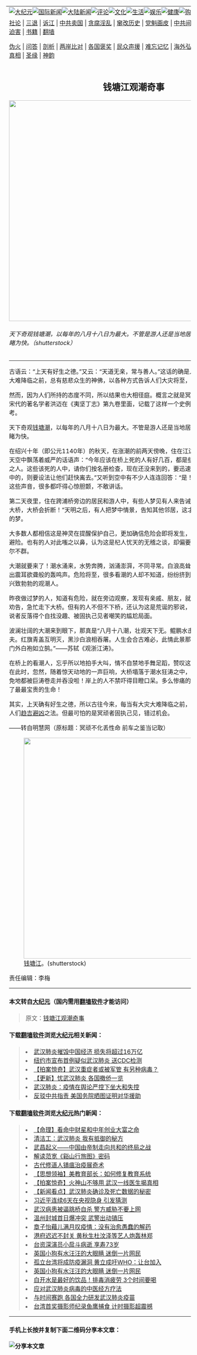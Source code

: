 <a name="1" id="1" target="_blank"></a><span id="1"></span>
<table border="0"><tr><td colspan="2" VALIGN=TOP><a href="https://github.com/anegrv2530/djy/blob/master/gb/nsc413.md#1"><img src="https://raw.githubusercontent.com/anegrv2530/www/master/t/djy/1.jpg" title="大纪元"></a><a href="https://github.com/anegrv2530/djy/blob/master/gb/n24hr.md#1"><img src="https://raw.githubusercontent.com/anegrv2530/www/master/t/djy/3.jpg" title="国际新闻"></a><a href="https://github.com/anegrv2530/djy/blob/master/gb/nsc413.md#1"><img src="https://raw.githubusercontent.com/anegrv2530/www/master/t/djy/4.jpg" title="大陆新闻"></a><a href="https://github.com/anegrv2530/djy/blob/master/gb/news392.md#1"><img src="https://raw.githubusercontent.com/anegrv2530/www/master/t/djy/5.jpg" title="评论"></a><a href="https://github.com/anegrv2530/djy/blob/master/gb/news2007.md#1"><img src="https://raw.githubusercontent.com/anegrv2530/www/master/t/djy/6.jpg" title="文化"></a><a href="https://github.com/anegrv2530/djy/blob/master/gb/news2008.md#1"><img src="https://raw.githubusercontent.com/anegrv2530/www/master/t/djy/7.jpg" title="生活"></a><a href="https://github.com/anegrv2530/djy/blob/master/gb/ncyule.md#1"><img src="https://raw.githubusercontent.com/anegrv2530/www/master/t/djy/8.jpg" title="娱乐"></a><a href="https://github.com/anegrv2530/djy/blob/master/gb/nsc1002.md#1"><img src="https://raw.githubusercontent.com/anegrv2530/www/master/t/djy/9.jpg" title="健康"><a href="https://www.youlucky.com"><img src="https://raw.githubusercontent.com/anegrv2530/www/master/t/djy/10.jpg" title="购物"></a><a href="https://donate.epochtimes.com/?utm_medium=epochtimes&utm_source=referral&utm_campaign=donate_button_djyarticleheader"><img src="https://raw.githubusercontent.com/anegrv2530/www/master/t/djy/12.jpg" title="捐款"></a></td></tr>
<tr><td colspan="2" VALIGN=TOP><a target="_blank" href="https://github.com/anegrv2530/djy/blob/master/gb/9p.md#1">社论</a> | <a target="_blank" href="https://github.com/anegrv2530/djy/blob/master/gb/nf5657.md#1">三退</a> | <a target="_blank" href="https://github.com/anegrv2530/djy/blob/master/gb/nf6123.md#1">诉江</a> | <a target="_blank" href="https://github.com/anegrv2530/djy/blob/master/gb/nf1176117.md#1">中共卖国</a> | <a target="_blank" href="https://github.com/anegrv2530/djy/blob/master/gb/nf5773.md#1">贪腐淫乱</a> | <a target="_blank" href="https://github.com/anegrv2530/djy/blob/master/gb/nf1176115.md#1">窜改历史</a> | <a target="_blank" href="https://github.com/anegrv2530/djy/blob/master/gb/nf1176107.md#1">党魁画皮</a> | <a target="_blank" href="https://github.com/anegrv2530/djy/blob/master/gb/nf1320400.md#1">中共间谍</a> | <a target="_blank" href="https://github.com/anegrv2530/djy/blob/master/gb/nf1176114.md#1">破坏传统</a> | <a target="_blank" href="https://github.com/anegrv2530/djy/blob/master/gb/nf5287.md#1">恶贯满盈</a> | <a target="_blank" href="https://github.com/anegrv2530/djy/blob/master/gb/ncid278.md#1">人权</a> | <a target="_blank" href="https://github.com/anegrv2530/djy/blob/master/gb/nf1176111.md#1">迫害</a> | <a target="_blank" href="https://github.com/anegrv2530/djy/blob/master/gb/nf1235328.md#1">书籍</a> | <a target="_blank" href="https://github.com/anegrv2530/www/blob/master/README.md?zsrh#1">翻墙</a></p><p><a target="_blank" href="https://github.com/anegrv2530/djy/blob/master/gb/nf5562.md#1">伪火</a> | <a target="_blank" href="https://github.com/anegrv2530/djy/blob/master/gb/nf4378.md#1">问答</a> | <a target="_blank" href="https://github.com/anegrv2530/djy/blob/master/gb/nf5792.md#1">剖析</a> | <a target="_blank" href="https://github.com/anegrv2530/djy/blob/master/gb/nf5735.md#1">两岸比对</a> | <a target="_blank" href="https://github.com/anegrv2530/djy/blob/master/gb/nf6119.md#1">各国褒奖</a> | <a target="_blank" href="https://github.com/anegrv2530/djy/blob/master/gb/nf6120.md#1">民众声援</a> | <a target="_blank" href="https://github.com/anegrv2530/djy/blob/master/gb/nf1188594.md#1">难忘记忆</a> | <a target="_blank" href="https://github.com/anegrv2530/djy/blob/master/gb/nf3180.md#1">海外弘传</a> | <a target="_blank" href="https://github.com/anegrv2530/djy/blob/master/gb/nf5410.md#1">万人上访</a> | <a target="_blank" href="https://github.com/anegrv2530/ntdtv/blob/master/gb/prog1530_1.md#1">和平抗议</a> | <a target="_blank" href="https://github.com/anegrv2530/djy/blob/master/gb/nf4386.md#1">支持</a> | <a target="_blank" href="https://github.com/anegrv2530/djy/blob/master/gb/nf4389.md#1">真相</a> | <a target="_blank" href="https://github.com/anegrv2530/djy/blob/master/gb/nf5790.md#1">圣缘</a> | <a target="_blank" href="https://github.com/anegrv2530/djy/blob/master/gb/nf4786.md#1">神韵</a></td></tr>
<tr><td VALIGN=TOP width="626"><h2 align=center>钱塘江观潮奇事</h2>
<img width="600" src="https://i.epochtimes.com/assets/uploads/2014/03/shutterstock_164326778-600x400.jpg" />
<h6>天下奇观钱塘潮，以每年的八月十八日为最大。不管是游人还是当地居民，那一天大多都要去一睹为快。（shutterstock）
</h6>
<hr>
<p>古语云：“上天有好生之德。”又云：“天道无亲，常与善人。”这话的确是人生的经验结晶。在大灾大难降临之前，总有慈悲众生的神佛，以各种方式告诉人们大灾将至，怎样躲灾避难之法。</p>
<p>然而，因为人们所持的态度不同，所以结果也大相径庭。概言之就是冥顽者遭难，善信者免祸。宋代的著名学者洪迈在《夷坚丁志》第九卷里面，记载了这样一个史例，很值得我们认真回味思考。</p>
<p>天下奇观<a href="https://github.com/anegrv2530/djy/blob/master/gb/tag/%E9%92%B1%E5%A1%98%E6%BD%AE.md">钱塘潮</a>，以每年的八月十八日为最大。不管是游人还是当地居民，那一天大多都要去一睹为快。</p>
<p>在绍兴十年（即公元1140年）的秋天，在涨潮的前两天傍晚，住在江边的居民中，有些人听到天空中飘荡着威严的话语声：“今年应该在桥上死的人有好几百，都是些邪恶、淫乱或不孝敬父母之人。这些该死的人中，请你们按名册检查，现在还没来到的，要迅速催促他们来；不在这名册中的，则要设法让他们赶快离去。”又听到空中有不少人连连回答：“是！是！遵命。”当地居民听到这些声音，很多都吓得心惊胆颤，不敢讲话。</p>
<p>第二天夜里，住在跨浦桥旁边的居民和游人中，有些人梦见有人来告诫：“明天千万不要上<a href="https://github.com/anegrv2530/djy/blob/master/gb/tag/%E9%92%B1%E5%A1%98%E6%B1%9F.md">钱塘江</a>大桥，大桥会折断！”天明之后，有人把梦中情景，告知其他邻居，这才知道：好些人也做了相同的梦。</p>
<p>大多数人都相信这是神灵在提醒保护自己，更加确信危险会即将发生，决定谨遵神嘱，远离大桥避险。也有的人对此嗤之以鼻，认为这是杞人忧天的无稽之谈，却偏要上桥去证明一下自己的卓尔不群。</p>
<p>大潮就要来了！潮水涌来，水势奔腾，汹涌澎湃，不同寻常。白浪高耸就像白玉砌成的城堡，发出震耳欲聋般的轰鸣声。危险将至，很多看潮的人却不知道，纷纷挤到桥上。桥上很快便站满了兴致勃勃的观潮人。</p>
<p>昨夜做过梦的人，知道有危险，就在旁边观察，发现有亲戚、朋友，就劝他们下桥。有的人听从劝告，急忙走下大桥。但有的人不但不下桥，还认为这是荒诞的邪说，所以仍站在桥上不动。劝说者反落得个自找没趣、被固执己见者嘲笑的尴尬局面。</p>
<p>波澜壮阔的大潮来到眼下，那真是“八月十八潮，壮观天下无。鲲鹏水击三千里，组练长驱十万夫。红旗青盖互明灭，黑沙白浪相吞屠。人生会合古难必，此情此景那两得。愿君闻此添蜡烛，门外白袍如立鹄。”——苏轼《观浙江涛》。</p>
<p>在桥上的看潮人，忘乎所以地拍手大叫，情不自禁地手舞足蹈，赞叹这惊心动魄的天下奇观。正在此时，忽然，随着惊天动地的一声巨响，大桥塌落于潮水狂涛之中，所有在桥上的人，无一幸免地都被巨涛卷走并吞没啦！岸上的人不禁吓得目瞪口呆。多么惨痛的教训啊！落水者永远失去了最最宝贵的生命！</p>
<p>其实，上天确有好生之德，所以古往今来，每当有大灾大难降临之前，上天神佛都会慈悲地告诉人们<a href="https://github.com/anegrv2530/djy/blob/master/gb/tag/%E8%B6%8B%E5%90%89%E9%81%BF%E5%87%B6.md">趋吉避凶</a>之法。但最可怕的是冥顽者固执己见，错过机会。</p>
<p>——转自明慧网（原标题：冥顽不化丢性命 前车之鉴当记取）</p>
<figure id="attachment_11828878" style="width: 600px" class="wp-caption aligncenter"><a href="https://i.epochtimes.com/assets/uploads/2014/03/shutterstock_1513072739.jpg"><img class="wp-image-11828878 size-large" src="https://i.epochtimes.com/assets/uploads/2014/03/shutterstock_1513072739-600x401.jpg" alt="" width="600" b="401" /></a><figcaption class="wp-caption-text"><a href="https://github.com/anegrv2530/djy/blob/master/gb/tag/%E9%92%B1%E5%A1%98%E6%B1%9F.md">钱塘江</a>。(shutterstock)</figcaption></figure>
<p>责任编辑：李梅</p>

<hr>

#### 本文转自<a href="https://www.epochtimes.com">大纪元</a>（国内需用<a href="https://git.io/JesJV">翻墙软件</a>才能访问）
> 原文：<a href="https://www.epochtimes.com/gb/14/2/19/n4086954.htm">钱塘江观潮奇事</a>


#### 下载<a href="https://git.io/JesJV">翻墙软件</a>浏览<a href="https://www.epochtimes.com">大纪元</a>相关新闻：
> <li><a href="https://www.epochtimes.com/gb/20/2/2/n11839723.htm">武汉肺炎摧毁中国经济 损失将超过16万亿</a></li>
> <li><a href="https://www.epochtimes.com/gb/20/2/1/n11837852.htm">纽约市宣布首例疑似武汉肺炎 送CDC检测</a></li>
> <li><a href="https://www.epochtimes.com/gb/20/2/1/n11836502.htm">【拍案惊奇】武汉重症者或被军管 有另种病毒？</a></li>
> <li><a href="https://www.epochtimes.com/gb/20/1/31/n11835673.htm">【更新】忧武汉肺炎 各国撤侨一览</a></li>
> <li><a href="https://www.epochtimes.com/gb/20/1/30/n11832581.htm">武汉肺炎：疫情在舆论严控下坐大和失控</a></li>
> <li><a href="https://github.com/anegrv2530/djy/blob/master/gb/20/2/4/n11844859.md">反驳中共指责 美国务院晒图证明对华援助</a></li>

#### 下载<a href="https://git.io/JesJV">翻墙软件</a>浏览<a href="https://www.epochtimes.com">大纪元</a>热门新闻：
> <li><a href="https://www.epochtimes.com/gb/20/1/9/n11778587.htm">【命理】看命中财星和中年创业大富之命</a></li>
> <li><a href="https://www.epochtimes.com/gb/20/1/30/n11833328.htm">清洁工：武汉肺炎 我有抵御的秘方</a></li>
> <li><a href="https://www.epochtimes.com/gb/20/1/30/n11832874.htm">武昌起义——中国由帝制走向共和的终局之战</a></li>
> <li><a href="https://www.epochtimes.com/gb/10/7/30/n2981208.htm">解读范宽《谿山行旅图》密码</a></li>
> <li><a href="https://www.epochtimes.com/gb/20/1/26/n11823578.htm">古代修道人镇瘟治疫展奇术</a></li>
> <li><a href="https://www.epochtimes.com/gb/19/11/29/n11690865.htm">【思想领袖】美教育部长：如何修复教育系统</a></li>
> <li><a href="https://www.epochtimes.com/gb/20/2/4/n11842682.htm">【拍案惊奇】火神山不够用 武汉一线医生揭真相</a></li>
> <li><a href="https://www.epochtimes.com/gb/20/2/2/n11839539.htm">【新闻看点】武汉肺炎确诊及死亡数据的秘密</a></li>
> <li><a href="https://www.epochtimes.com/gb/20/2/3/n11841881.htm">习近平连续6天在央视隐身 引发猜测</a></li>
> <li><a href="https://www.epochtimes.com/gb/20/2/2/n11838521.htm">武汉病患被逼跳桥自杀 警方威胁不要上网</a></li>
> <li><a href="https://www.epochtimes.com/gb/20/2/3/n11839881.htm">温州封城首日爆冲突 武警出动镇压</a></li>
> <li><a href="https://www.epochtimes.com/gb/20/2/2/n11839428.htm">章子怡藉儿满月叹疫情：没有治愈愚蠢的解药</a></li>
> <li><a href="https://www.epochtimes.com/gb/20/2/2/n11839562.htm">港府迟迟不封关 黄秋生杜汶泽等艺人炮轰林郑</a></li>
> <li><a href="https://www.epochtimes.com/gb/20/2/3/n11841670.htm">台资深演员小戽斗病逝 享寿73岁</a></li>
> <li><a href="https://www.epochtimes.com/gb/20/2/3/n11840391.htm">英国小狗有水汪汪的大眼睛 迷倒一片网民</a></li>
> <li><a href="https://www.epochtimes.com/gb/20/2/3/n11840832.htm">孤立台湾将成防疫漏洞 黄立成吁WHO：让台加入</a></li>
> <li><a href="https://www.epochtimes.com/gb/20/2/3/n11840391.htm">英国小狗有水汪汪的大眼睛 迷倒一片网民</a></li>
> <li><a href="https://www.epochtimes.com/gb/20/2/3/n11842444.htm">白开水是最好的饮品！排毒消疲劳 3个时间要喝</a></li>
> <li><a href="https://www.epochtimes.com/gb/20/2/3/n11842157.htm">应对武汉肺炎病毒的中医经方疗法</a></li>
> <li><a href="https://www.epochtimes.com/gb/20/2/3/n11842149.htm">与时间赛跑  各国全力研发武汉肺炎疫苗</a></li>
> <li><a href="https://www.epochtimes.com/gb/20/1/31/n11834764.htm">台湾首奖摄影师纪录鱼鹰捕食 计时摄影超震撼</a></li>
<hr>

#### 手机上长按并复制下面二维码分享本文章：<br><br><img src="http://d1p1.ip.zn2.us/v.php?action=qrcode&url=https://github.com/anegrv2530/djy/blob/master/gb/14/2/19/n4086954.md%231" title="分享本文章"></td><td VALIGN=TOP><a href="https://github.com/anegrv2530/djy/blob/master/gb/16/1/21/n4622075.md?dfh#1" target="_blank"><img src="https://raw.githubusercontent.com/anegrv2530/djy/master/gb/300/wei-f1.jpg" title="中共的伪火骗局"  alt="中共的伪火骗局"></a><br><a href="https://github.com/anegrv2530/www/blob/master/README.md?dfh#9" target="_blank"><img src="https://raw.githubusercontent.com/anegrv2530/djy/master/gb/300/yong-h.jpg" title="永恒的见证"  alt="永恒的见证"></a><br><a href="https://github.com/anegrv2530/djy/blob/master/gb/13/9/29/n3974789.md?dfh#1" target="_blank"><img src="https://raw.githubusercontent.com/anegrv2530/djy/master/gb/300/shang-lnz.jpg" title="善良女子被中共投男牢"  alt="善良女子被中共投男牢"></a><br><a href="https://github.com/anegrv2530/djy/blob/master/gb/16/3/16/n4663449.md?dfh#1" target="_blank"><img src="https://raw.githubusercontent.com/anegrv2530/djy/master/gb/300/huo-z3.jpg" title="警卫目击活摘器官"  alt="警卫目击活摘器官"></a><br><a href="https://github.com/anegrv2530/djy/blob/master/gb/16/8/7/n8177641.md?dfh#1" target="_blank"><img src="https://raw.githubusercontent.com/anegrv2530/djy/master/gb/300/huo-z4.jpg" title="证人描述活摘恐怖"  alt="证人描述活摘恐怖"></a><br><a href="https://github.com/anegrv2530/djy/blob/master/gb/10/4/19/n2881569.md?dfh#1" target="_blank"><img src="https://raw.githubusercontent.com/anegrv2530/djy/master/gb/300/huo-z1.jpg" title="揭开活摘器官黑幕"  alt="揭开活摘器官黑幕"></a><br><a href="https://github.com/anegrv2530/djy/blob/master/gb/10/11/7/n3077476.md?dfh#1" target="_blank"><img src="https://raw.githubusercontent.com/anegrv2530/djy/master/gb/300/ma-ks.jpg" title="马克思的成魔之路"  alt="马克思的成魔之路"></a><br><a href="https://github.com/anegrv2530/djy/blob/master/gb/14/6/9/n4173977.md?dfh#1" target="_blank"><img src="https://raw.githubusercontent.com/anegrv2530/djy/master/gb/300/chang-zs.jpg" title="藏字石 蕴天机"  alt="藏字石 蕴天机"></a><br><a href="https://github.com/anegrv2530/djy/blob/master/gb/18/5/10/n10381511.md?dfh#1" target="_blank"><img src="https://raw.githubusercontent.com/anegrv2530/djy/master/gb/300/st1.jpg" title="关注3亿人三退"  alt="关注3亿人三退"></a><br><a href="https://github.com/anegrv2530/djy/blob/master/gb/18/3/21/n10237682.md?dfh#1" target="_blank"><img src="https://raw.githubusercontent.com/anegrv2530/djy/master/gb/300/jie-t.jpg" title="解体中共复兴中华"  alt="解体中共复兴中华"></a><br><a href="https://github.com/anegrv2530/djy/blob/master/gb/9/2/9/n2422991.md?dfh#1" target="_blank"><img src="https://raw.githubusercontent.com/anegrv2530/djy/master/gb/300/gao-zs.jpg" title="中共迫害良心律师"  alt="中共迫害良心律师"></a><br><a href="https://github.com/anegrv2530/djy/blob/master/gb/18/12/9/n10900044.md?dfh#1" target="_blank"><img src="https://raw.githubusercontent.com/anegrv2530/djy/master/gb/300/sj1.jpg" title="303万人举报江泽民"  alt="303万人举报江泽民"></a><br><a href="https://github.com/anegrv2530/djy/blob/master/gb/18/8/28/n10672014.md?dfh#1" target="_blank"><img src="https://raw.githubusercontent.com/anegrv2530/djy/master/gb/300/sj2.jpg" title="这些官员为何起诉江泽民"  alt="这些官员为何起诉江泽民"></a><br><a href="https://github.com/anegrv2530/djy/blob/master/gb/8/12/18/n2367165.md?dfh#1" target="_blank"><img src="https://raw.githubusercontent.com/anegrv2530/djy/master/gb/300/liangan.jpg" title="海峡两岸的强烈对比"  alt="海峡两岸的强烈对比"></a><br><a href="https://github.com/anegrv2530/djy/blob/master/gb/15/12/10/n4593139.md?dfh#1" target="_blank"><img src="https://raw.githubusercontent.com/anegrv2530/djy/master/gb/300/jia-ndzl.jpg" title="加拿大总理的贺信"  alt="加拿大总理的贺信"></a><br><a href="https://github.com/anegrv2530/djy/blob/master/gb/11/6/17/n3289382.md?dfh#1" target="_blank"><img src="https://raw.githubusercontent.com/anegrv2530/djy/master/gb/300/xiao-wd.jpg" title="探寻真相兼听则明"  alt="探寻真相兼听则明"></a><br><a href="https://github.com/anegrv2530/djy/blob/master/gb/18/10/27/n10812623.md?dfh#1" target="_blank"><img src="https://raw.githubusercontent.com/anegrv2530/djy/master/gb/300/yindu.jpg" title="印度媒体报道东方"  alt="印度媒体报道东方"></a><br><a href="https://github.com/anegrv2530/djy/blob/master/gb/18/6/9/n10469652.md?dfh#1" target="_blank"><img src="https://raw.githubusercontent.com/anegrv2530/djy/master/gb/300/xie-j.jpg" title="不一样的海外校园"  alt="不一样的海外校园"></a><br><a href="https://github.com/anegrv2530/djy/blob/master/gb/7/4/5/n1669415.md?dfh#1" target="_blank"><img src="https://raw.githubusercontent.com/anegrv2530/djy/master/gb/300/li-up.jpg" title="从大师到徒弟的传奇"  alt="从大师到徒弟的传奇"></a><br><a href="https://github.com/anegrv2530/djy/blob/master/gb/17/5/26/n9191512.md?dfh#1" target="_blank"><img src="https://raw.githubusercontent.com/anegrv2530/djy/master/gb/300/zfl2.jpg" title="亿万人与东方一本奇书"  alt="亿万人与东方一本奇书"></a><br><a href="https://github.com/anegrv2530/djy/blob/master/gb/13/11/27/n4020290.md?dfh#1" target="_blank"><img src="https://raw.githubusercontent.com/anegrv2530/djy/master/gb/300/zhen-h.jpg" title="大陆见不到的震撼场面"  alt="大陆见不到的震撼场面"></a><br><a href="https://github.com/anegrv2530/djy/blob/master/gb/15/7/17/n4482910.md?dfh#1" target="_blank"><img src="https://raw.githubusercontent.com/anegrv2530/djy/master/gb/300/dalu-sk.jpg" title="人心向善 大陆当初盛况"  alt="人心向善 大陆当初盛况"></a><br><a href="https://github.com/anegrv2530/djy/blob/master/gb/19/1/5/n10955468.md?dfh#1" target="_blank"><img src="https://raw.githubusercontent.com/anegrv2530/djy/master/gb/300/zfl1.jpg" title="追寻真理 这书讲什么"  alt="追寻真理 这书讲什么"></a><br><a href="https://github.com/anegrv2530/www/blob/master/README.md?dfh#1" target="_blank"><img src="https://raw.githubusercontent.com/anegrv2530/djy/master/gb/300/fq1.jpg" title="下载免费翻墙软件"  alt="下载免费翻墙软件"></a><br></td></tr></table>
